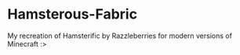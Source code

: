 # Hamsterous-Fabric
My recreation of Hamsterific by Razzleberries for modern versions of Minecraft :>
